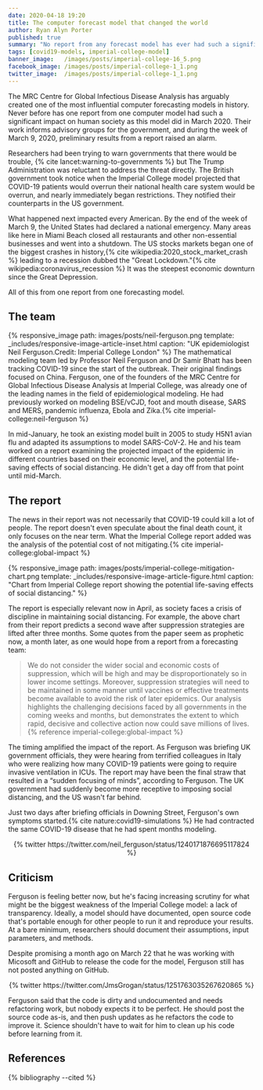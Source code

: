 ```yaml
---
date: 2020-04-18 19:20
title: The computer forecast model that changed the world
author: Ryan Alyn Porter
published: true
summary: "No report from any forecast model has ever had such a significant impact on worldwide human society"
tags: [covid19-models, imperial-college-model]
banner_image:   /images/posts/imperial-college-16_5.png
facebook_image: /images/posts/imperial-college-1_1.png
twitter_image:  /images/posts/imperial-college-1_1.png
---
```


The MRC Centre for Global Infectious Disease Analysis has arguably created one
of the most influential computer forecasting models in history.  Never before
has one report from one computer model had such a significant impact on human
society as this model did in March 2020.  Their work informs advisory groups
for the government, and during the week of March 9, 2020, preliminary results
from a report raised an alarm.

Researchers had been trying to warn governments that there would be trouble,
{% cite lancet:warning-to-governments %} but The Trump Administration was
reluctant to address the threat directly.  The British government took notice
when the Imperial College model projected that COVID-19 patients would overrun
their national health care system would be overrun, and nearly immediately
began restrictions.  They notified their counterparts in the US government.

What happened next impacted every American.  By the end of the week of
March 9, the United States had declared a national emergency.  Many areas
like here in Miami Beach closed all restaurants and other non-essential businesses
and went into a shutdown.  The US stocks markets began one of the biggest
crashes in history,{% cite wikipedia:2020_stock_market_crash %} leading to a
recession dubbed the "Great Lockdown."{% cite wikipedia:coronavirus_recession %}
It was the steepest economic downturn since the Great Depression.

All of this from one report from one forecasting model.

<h2>The team</h2>

{% responsive_image path: images/posts/neil-ferguson.png
  template: _includes/responsive-image-article-inset.html
  caption: "UK epidemiologist Neil Ferguson.Credit: Imperial College London" %}
The mathematical modeling team led by Professor Neil Ferguson and Dr Samir Bhatt
has been tracking COVID-19 since the start of the outbreak.  Their original
findings focused on China.  Ferguson, one of the founders of the MRC Centre for
Global Infectious Disease Analysis at Imperial College, was already one of the
leading names in the field of epidemiological modeling.  He had previously
worked on modeling BSE/vCJD, foot and mouth disease, SARS and MERS, pandemic influenza, Ebola and Zika.{% cite imperial-college:neil-ferguson %}

In mid-January, he took an existing model built in 2005 to study H5N1 avian
flu and adapted its assumptions to model SARS-CoV-2.  He and his team worked on
a report examining the projected impact of the epidemic in different countries
based on their economic level, and the potential life-saving effects of
social distancing.  He didn't get a day off from that point until mid-March.

<h2>The report</h2>

The news in their report was not necessarily that COVID-19 could kill a lot of
people.  The report doesn't even speculate about the final death count, it only
focuses on the near term.  What the Imperial College report added was the
analysis of the potential cost of not
mitigating.{% cite imperial-college:global-impact %}

{% responsive_image path: images/posts/imperial-college-mitigation-chart.png
  template: _includes/responsive-image-article-figure.html
  caption: "Chart from Imperial College report showing the potential
  life-saving effects of social distancing." %}

The report is especially relevant now in April, as society faces a crisis of
discipline in maintaining social distancing.  For example, the above chart
from their report predicts a second wave after suppression strategies are
lifted after three months.  Some quotes from the paper seem as prophetic now,
a month later, as one would hope from a report from a forecasting team:

<blockquote class="blockquote">
We do not consider the wider social and economic costs of suppression, which will be high and may be disproportionately so in lower income settings. Moreover, suppression strategies will need to be maintained in some manner until vaccines or effective treatments become available to avoid the risk of later epidemics. Our analysis highlights the challenging decisions faced by all governments in the coming weeks and months, but demonstrates the extent to which rapid, decisive and collective action now could save millions of lives.
<footer>{% reference imperial-college:global-impact %}</footer>
</blockquote>

The timing amplified the impact of the report.  As Ferguson was briefing
UK government officials, they were hearing from terrified colleagues in Italy
who were realizing how many COVID-19 patients were going to require invasive
ventilation in ICUs.  The report may have been the final straw that resulted
in a “sudden focusing of minds”, according to Ferguson.  The UK government
had suddenly become more receptive to imposing social distancing, and the US
wasn't far behind.

Just two days after briefing officials in Downing Street, Ferguson's own
symptoms started.{% cite nature:covid19-simulations %}  He had contracted the same COVID-19 disease that he had
spent months modeling.

<center>
{% twitter https://twitter.com/neil_ferguson/status/1240171876695117824 %}
</center>

<h2>Criticism</h2>

Ferguson is feeling better now, but he's facing increasing scrutiny for what
might be the biggest weakness of the Imperial College model: a lack of
transparency.  Ideally, a model should have documented, open source code
that's portable enough for other people to run it and reproduce your results.
At a bare minimum, researchers should document their assumptions, input
parameters, and methods.

Despite promising a month ago on March 22 that he was working with Micosoft and
GitHub to release the code for the model, Ferguson still has not posted anything
on GitHub.

<center>
{% twitter https://twitter.com/JmsGrogan/status/1251763035267620865 %}
</center>

Ferguson said that the code is dirty and undocumented and needs refactoring work,
but nobody expects it to be perfect.  He should post the source code as-is,
and then push updates as he refactors the code to improve it.  Science shouldn't
have to wait for him to clean up his code before learning from it.

<h2>References</h2>

{% bibliography --cited %}

